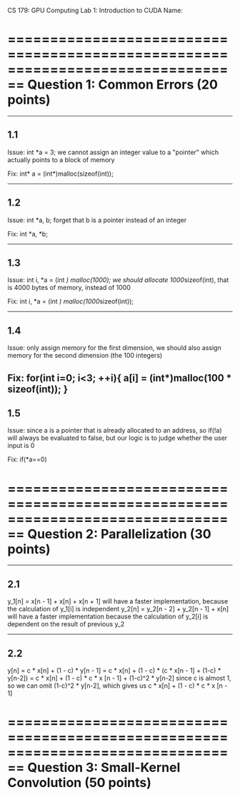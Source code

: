 CS 179: GPU Computing
Lab 1: Introduction to CUDA
Name:

================================================================================
Question 1: Common Errors (20 points)
================================================================================

--------------------------------------------------------------------------------
1.1
--------------------------------------------------------------------------------
Issue: int *a = 3; we cannot assign an integer value to a "pointer" which actually points to a block of memory

Fix: int* a = (int*)malloc(sizeof(int));

--------------------------------------------------------------------------------
1.2
--------------------------------------------------------------------------------
Issue: int *a, b; forget that b is a pointer instead of an integer

Fix: int *a, *b;

--------------------------------------------------------------------------------
1.3
--------------------------------------------------------------------------------
Issue: int i, *a = (int *) malloc(1000); we should allocate 1000*sizeof(int), that is 4000 bytes of memory, instead of 1000

Fix: int i, *a = (int *) malloc(1000*sizeof(int));

--------------------------------------------------------------------------------
1.4
--------------------------------------------------------------------------------
Issue: only assign memory for the first dimension, we should also assign memory for the second dimension (the 100 integers)

Fix:
    for(int i=0; i<3; ++i){
        a[i] = (int*)malloc(100 * sizeof(int));
    }
--------------------------------------------------------------------------------
1.5
--------------------------------------------------------------------------------
Issue: since a is a pointer that is already allocated to an address, so if(!a) will always be evaluated to false, but our logic is to judge whether the user input is 0

Fix: if(*a==0)

================================================================================
Question 2: Parallelization (30 points)
================================================================================

--------------------------------------------------------------------------------
2.1
--------------------------------------------------------------------------------
y_1[n] = x[n - 1] + x[n] + x[n + 1] will have a faster implementation, because the calculation of y_1[i] is independent
y_2[n] = y_2[n - 2] + y_2[n - 1] + x[n] will have a faster implementation because the calculation of y_2[i] is dependent on the result of previous y_2

--------------------------------------------------------------------------------
2.2
--------------------------------------------------------------------------------
y[n] = c * x[n] + (1 - c) * y[n - 1]
     = c * x[n] + (1 - c) * (c * x[n - 1]  + (1-c) * y[n-2])
     = c * x[n] + (1 - c) * c * x [n - 1] + (1-c)^2 * y[n-2]
since c is almost 1, so we can omit (1-c)^2 * y[n-2], which gives us c * x[n] + (1 - c) * c * x [n - 1]

================================================================================
Question 3: Small-Kernel Convolution (50 points)
================================================================================

